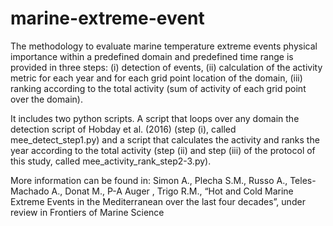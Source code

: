 # marine-extreme-event

The methodology to evaluate marine temperature extreme events physical importance within a predefined domain and predefined time range is provided in three steps: 
(i) detection of events, 
(ii) calculation of the activity metric for each year and for each grid point location of the domain, 
(iii) ranking according to the total activity (sum of activity of each grid point over the domain). 

It includes two python scripts. A script that loops over any domain the detection script of Hobday et al. (2016) (step (i), called mee_detect_step1.py) 
and a script that calculates the activity and ranks the year according to the total activity (step (ii) and step (iii) of the protocol of this study, called mee_activity_rank_step2-3.py). 

More information can be found in:
Simon A., Plecha S.M., Russo A., Teles-Machado A., Donat M., P-A Auger , Trigo R.M., 
“Hot and Cold Marine Extreme Events in the Mediterranean over the last four decades”, under review in Frontiers of Marine Science
